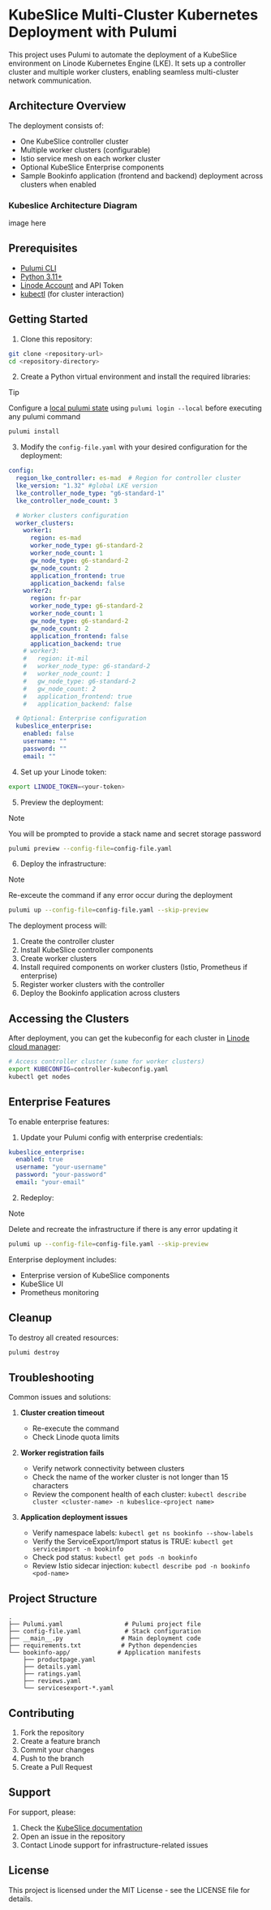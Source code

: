 # KubeSlice Multi-Cluster Kubernetes Deployment with Pulumi

This project uses Pulumi to automate the deployment of a KubeSlice environment on Linode Kubernetes Engine (LKE). It sets up a controller cluster and multiple worker clusters, enabling seamless multi-cluster network communication.

## Architecture Overview

The deployment consists of:
- One KubeSlice controller cluster
- Multiple worker clusters (configurable)
- Istio service mesh on each worker cluster
- Optional KubeSlice Enterprise components
- Sample Bookinfo application (frontend and backend) deployment across clusters when enabled

### Kubeslice Architecture Diagram

image here

## Prerequisites

- [Pulumi CLI](https://www.pulumi.com/docs/get-started/install/)
- [Python 3.11+](https://www.python.org/downloads/)
- [Linode Account](https://www.linode.com/) and API Token
- [kubectl](https://kubernetes.io/docs/tasks/tools/install-kubectl/) (for cluster interaction)

## Getting Started

1. Clone this repository:
```bash
git clone <repository-url>
cd <repository-directory>
```

2. Create a Python virtual environment and install the required libraries:
> [!TIP]
> Configure a [local pulumi state](https://www.pulumi.com/docs/iac/concepts/state-and-backends/#local-filesystem) using `pulumi login --local` before executing any pulumi command
```bash
pulumi install
```

3. Modify the `config-file.yaml` with your desired configuration for the deployment:

```yaml
config:
  region_lke_controller: es-mad  # Region for controller cluster
  lke_version: "1.32" #global LKE version
  lke_controller_node_type: "g6-standard-1"
  lke_controller_node_count: 3

  # Worker clusters configuration
  worker_clusters:
    worker1:
      region: es-mad
      worker_node_type: g6-standard-2
      worker_node_count: 1
      gw_node_type: g6-standard-2
      gw_node_count: 2
      application_frontend: true
      application_backend: false
    worker2:
      region: fr-par
      worker_node_type: g6-standard-2
      worker_node_count: 1
      gw_node_type: g6-standard-2
      gw_node_count: 2
      application_frontend: false
      application_backend: true
    # worker3:
    #   region: it-mil
    #   worker_node_type: g6-standard-2
    #   worker_node_count: 1
    #   gw_node_type: g6-standard-2
    #   gw_node_count: 2
    #   application_frontend: true
    #   application_backend: false

  # Optional: Enterprise configuration
  kubeslice_enterprise:
    enabled: false
    username: ""
    password: ""
    email: ""
```

4. Set up your Linode token:
```bash
export LINODE_TOKEN=<your-token>
```

5. Preview the deployment:
> [!NOTE]
> You will be prompted to provide a stack name and secret storage password
```bash
pulumi preview --config-file=config-file.yaml
```

6. Deploy the infrastructure:
> [!NOTE]
> Re-exceute the command if any error occur during the deployment
```bash
pulumi up --config-file=config-file.yaml --skip-preview
```

The deployment process will:
1. Create the controller cluster
2. Install KubeSlice controller components
3. Create worker clusters
4. Install required components on worker clusters (Istio, Prometheus if enterprise)
5. Register worker clusters with the controller
6. Deploy the Bookinfo application across clusters

## Accessing the Clusters

After deployment, you can get the kubeconfig for each cluster in [Linode cloud manager](https://cloud.linode.com/):

```bash
# Access controller cluster (same for worker clusters)
export KUBECONFIG=controller-kubeconfig.yaml
kubectl get nodes
```

## Enterprise Features

To enable enterprise features:

1. Update your Pulumi config with enterprise credentials:
```yaml
kubeslice_enterprise:
  enabled: true
  username: "your-username"
  password: "your-password"
  email: "your-email"
```

2. Redeploy:
> [!NOTE]
> Delete and recreate the infrastructure if there is any error updating it
```bash
pulumi up --config-file=config-file.yaml --skip-preview
```

Enterprise deployment includes:
- Enterprise version of KubeSlice components
- KubeSlice UI
- Prometheus monitoring

## Cleanup

To destroy all created resources:
```bash
pulumi destroy
```

## Troubleshooting

Common issues and solutions:

1. **Cluster creation timeout**
   - Re-execute the command
   - Check Linode quota limits

2. **Worker registration fails**
   - Verify network connectivity between clusters
   - Check the name of the worker cluster is not longer than 15 characters
   - Review the component health of each cluster: `kubectl describe cluster <cluster-name> -n kubeslice-<project name>`

3. **Application deployment issues**
   - Verify namespace labels: `kubectl get ns bookinfo --show-labels`
   - Verify the ServiceExport/Import status is TRUE: `kubectl get serviceimport -n bookinfo`
   - Check pod status: `kubectl get pods -n bookinfo`
   - Review Istio sidecar injection: `kubectl describe pod -n bookinfo <pod-name>`

## Project Structure

```
.
├── Pulumi.yaml                 # Pulumi project file
├── config-file.yaml            # Stack configuration
├── __main__.py                # Main deployment code
├── requirements.txt           # Python dependencies
└── bookinfo-app/             # Application manifests
    ├── productpage.yaml
    ├── details.yaml
    ├── ratings.yaml
    ├── reviews.yaml
    └── servicesexport-*.yaml
```

## Contributing

1. Fork the repository
2. Create a feature branch
3. Commit your changes
4. Push to the branch
5. Create a Pull Request

## Support

For support, please:
1. Check the [KubeSlice documentation](https://kubeslice.io/documentation/)
2. Open an issue in the repository
3. Contact Linode support for infrastructure-related issues

## License

This project is licensed under the MIT License - see the LICENSE file for details.
